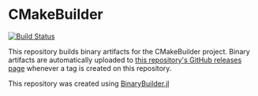# CMakeBuilder

[![Build Status](https://travis-ci.org/jalving/CMakeBuilder.svg?branch=master)](https://travis-ci.org/jalving/CMakeBuilder)

This repository builds binary artifacts for the CMakeBuilder project. Binary artifacts are automatically uploaded to
[this repository's GitHub releases page](https://github.com/jalving/CMakeBuilder/releases) whenever a tag is created
on this repository.

This repository was created using [BinaryBuilder.jl](https://github.com/JuliaPackaging/BinaryBuilder.jl)
